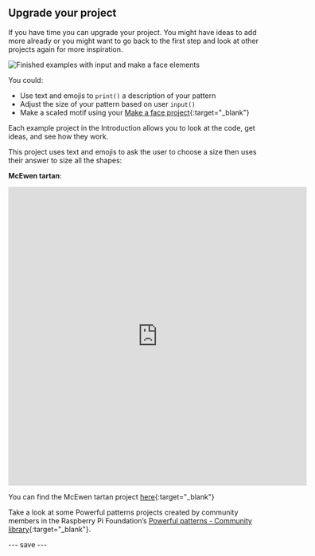 ## Upgrade your project

If you have time you can upgrade your project. You might have ideas to add more already or you might want to go back to the first step and look at other projects again for more inspiration.

![Finished examples with input and make a face elements](images/upgrade.gif)

You could:
- Use text and emojis to `print()` a description of your pattern
- Adjust the size of your pattern based on user `input()`
- Make a scaled motif using your [Make a face project](https://projects.raspberrypi.org/en/projects/make-a-face){:target="_blank"}

Each example project in the Introduction allows you to look at the code, get ideas, and see how they work.

This project uses text and emojis to ask the user to choose a size then uses their answer to size all the shapes:

**McEwen tartan**:
<iframe src="https://editor.raspberrypi.org/en/embed/viewer/mcewen-tartan-example" width="600" height="600" frameborder="0" marginwidth="0" marginheight="0" allowfullscreen>
</iframe>

You can find the McEwen tartan project [here](https://editor.raspberrypi.org/en/projects/mcewen-tartan-example){:target="_blank"}

Take a look at some Powerful patterns projects created by community members in the Raspberry Pi Foundation’s [Powerful patterns - Community library](https://wke.lt/w/s/yyNPQT){:target="_blank"}.

--- save ---

